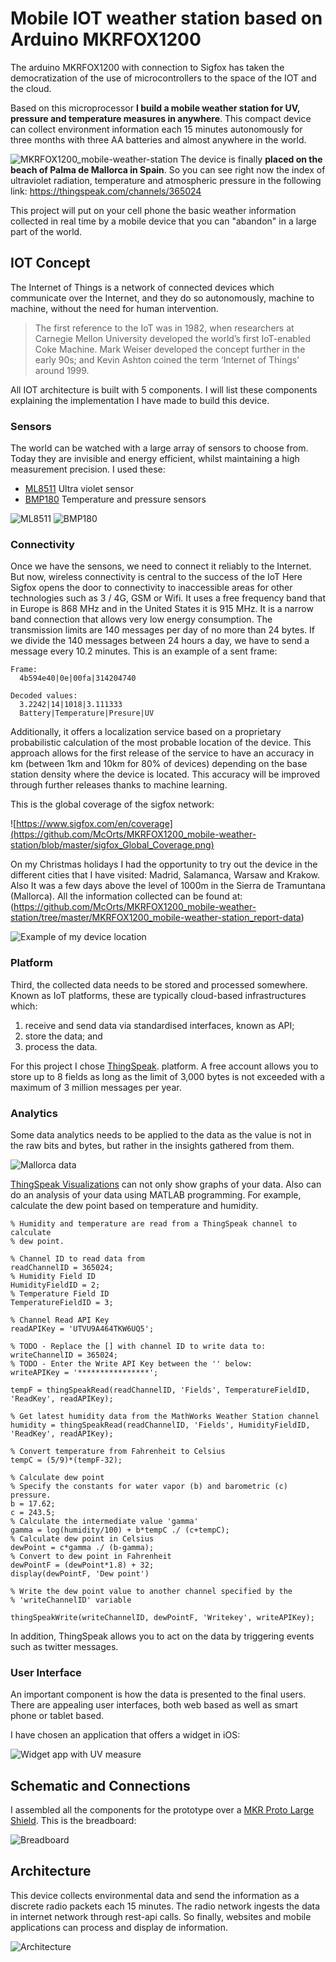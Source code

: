 # Mobile IOT weather station based on Arduino MKRFOX1200
The arduino MKRFOX1200 with connection to Sigfox has taken the democratization of the use of microcontrollers to the space of the IOT and the cloud.

Based on this microprocessor **I build a mobile weather station for UV, pressure and temperature measures in anywhere**. This compact device can collect environment information each 15 minutes autonomously for three months with three AA batteries and almost anywhere in the world. 

![MKRFOX1200_mobile-weather-station](https://github.com/McOrts/MKRFOX1200_mobile-weather-station/blob/master/MKRFOX1200_mobile-weather-station.jpg?raw=true)
The device is finally **placed on the beach of Palma de Mallorca in Spain**. So you can see right now the index of ultraviolet radiation, temperature and atmospheric pressure in the following link: https://thingspeak.com/channels/365024

This project will put on your cell phone the basic weather information collected in real time by a mobile device that you can "abandon" in a large part of the world.

## IOT Concept

The Internet of Things is a network of connected devices which communicate over the Internet, and they do so autonomously, machine to machine, without the need for human intervention.

> The first reference to the IoT was in 1982, when researchers at Carnegie Mellon University developed the world’s first IoT-enabled Coke Machine. Mark Weiser developed the concept further in the early 90s; and Kevin Ashton coined the term ‘Internet of Things’ around 1999.

All IOT architecture is built with 5 components. I will list these components explaining the implementation I have made to build this device.

### Sensors
The world can be watched with a large array of sensors to choose from. Today they are invisible and energy efficient, whilst maintaining a high measurement precision. I used these:
* [ML8511](https://learn.sparkfun.com/tutorials/ml8511-uv-sensor-hookup-guide) Ultra violet sensor
* [BMP180](https://www.adafruit.com/product/1603) Temperature and pressure sensors

![ML8511](https://github.com/McOrts/MKRFOX1200_mobile-weather-station/blob/master/ML8511_UV_Sensor.jpg?raw=true)
![BMP180](https://github.com/McOrts/MKRFOX1200_mobile-weather-station/blob/master/BMP180_TemPre_Sensor.jpg?raw=true)

### Connectivity
Once we have the sensons, we need to connect it reliably to the Internet. But now, wireless connectivity is central to the success of the IoT
Here Sigfox opens the door to connectivity to inaccessible areas for other technologies such as 3 / 4G, GSM or Wifi.
It uses a free frequency band that in Europe is 868 MHz and in the United States it is 915 MHz. It is a narrow band connection that allows very low energy consumption.
The transmission limits are 140 messages per day of no more than 24 bytes. If we divide the 140 messages between 24 hours a day, we have to send a message every 10.2 minutes. This is an example of a sent frame:

```
Frame:			
  4b594e40|0e|00fa|314204740

Decoded values:
  3.2242|14|1018|3.111333
  Battery|Temperature|Presure|UV
```

Additionally, it offers a localization service  based on a proprietary probabilistic calculation of the most probable location of the device. This approach allows for the first release of the service to have an accuracy in km (between 1km and 10km for 80% of devices) depending on the base station density where the device is located. This accuracy will be improved through further releases thanks to machine learning.

This is the global coverage of the sigfox network:

![https://www.sigfox.com/en/coverage](https://github.com/McOrts/MKRFOX1200_mobile-weather-station/blob/master/sigfox_Global_Coverage.png)

On my Christmas holidays I had the opportunity to try out the device in the different cities that I have visited: Madrid, Salamanca, Warsaw and Krakow. Also It was a few days above the level of 1000m in the Sierra de Tramuntana (Mallorca). All the information collected can be found at: (https://github.com/McOrts/MKRFOX1200_mobile-weather-station/tree/master/MKRFOX1200_mobile-weather-station_report-data)

![Example of my device location](https://github.com/McOrts/MKRFOX1200_mobile-weather-station/blob/master/MKRFOX1200_mobile-weather-station_report-data/MKRFOX1200_location_Poland_Krakow_201801.png)

### Platform
Third, the collected data needs to be stored and processed somewhere. Known as IoT platforms, these are typically cloud-based infrastructures which:

1. receive and send data via standardised interfaces, known as API;
2. store the data; and
3. process the data.

For this project I chose [ThingSpeak](https://thingspeak.com). platform. A free account allows you to store up to 8 fields as long as the limit of 3,000 bytes is not exceeded with a maximum of 3 million messages per year.

### Analytics
Some data analytics needs to be applied to the data as the value is not in the raw bits and bytes, but rather in the insights gathered from them.

![Mallorca data](https://github.com/McOrts/MKRFOX1200_mobile-weather-station/blob/master/MKRFOX1200_mobile-weather-station_report-data/MKRFOX1200_graph_Spain_Mallorca_Palma_201711.png)

[ThingSpeak Visualizations](https://thingspeak.com/channels/365024) can not only show graphs of your data. Also can do an analysis of your data using MATLAB programming. For example, calculate the dew point based on temperature and humidity. 

```
% Humidity and temperature are read from a ThingSpeak channel to calculate
% dew point.

% Channel ID to read data from
readChannelID = 365024;
% Humidity Field ID
HumidityFieldID = 2;
% Temperature Field ID
TemperatureFieldID = 3;

% Channel Read API Key 
readAPIKey = 'UTVU9A464TKW6UQ5';

% TODO - Replace the [] with channel ID to write data to:
writeChannelID = 365024;
% TODO - Enter the Write API Key between the '' below:
writeAPIKey = '****************';

tempF = thingSpeakRead(readChannelID, 'Fields', TemperatureFieldID, 'ReadKey', readAPIKey);

% Get latest humidity data from the MathWorks Weather Station channel
humidity = thingSpeakRead(readChannelID, 'Fields', HumidityFieldID, 'ReadKey', readAPIKey);

% Convert temperature from Fahrenheit to Celsius
tempC = (5/9)*(tempF-32);

% Calculate dew point
% Specify the constants for water vapor (b) and barometric (c) pressure.
b = 17.62;
c = 243.5;
% Calculate the intermediate value 'gamma'
gamma = log(humidity/100) + b*tempC ./ (c+tempC);
% Calculate dew point in Celsius
dewPoint = c*gamma ./ (b-gamma);
% Convert to dew point in Fahrenheit
dewPointF = (dewPoint*1.8) + 32;
display(dewPointF, 'Dew point')

% Write the dew point value to another channel specified by the
% 'writeChannelID' variable

thingSpeakWrite(writeChannelID, dewPointF, 'Writekey', writeAPIKey);

```
In addition, ThingSpeak allows you to  act on the data by triggering events such as twitter messages.

### User Interface
An important component is how the data is presented to the final users. There are appealing user interfaces, both web based as well as smart phone or tablet based. 

I have chosen an application that offers a widget in iOS:

![Widget app with UV measure](https://github.com/McOrts/MKRFOX1200_mobile-weather-station/blob/master/cell_widget.png?raw=true)

## Schematic and Connections
I assembled all the components for the prototype over a [MKR Proto Large Shield](https://store.arduino.cc/mkr-proto-large-shield). This is the breadboard:

![Breadboard](https://github.com/McOrts/MKRFOX1200_mobile-weather-station/blob/master/MKRFOX1200_mobile-weather-station_Breadboard.png)

## Architecture
This device collects environmental data and send the information as a discrete radio packets each 15 minutes. The radio network ingests the data in internet network through rest-api calls. So finally, websites and mobile applications can process and display de information. 

![Architecture](https://github.com/McOrts/MKRFOX1200_mobile-weather-station/blob/master/MKRFOX1200_mobile-weather-station_Architecture.png)
